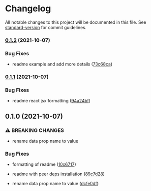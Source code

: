 # Changelog

All notable changes to this project will be documented in this file. See [standard-version](https://github.com/conventional-changelog/standard-version) for commit guidelines.

### [0.1.2](https://github.com/iamchathu/react-jsbarcode/compare/v0.1.1...v0.1.2) (2021-10-07)

### Bug Fixes

- readme example and add more details ([73c68ca](https://github.com/iamchathu/react-jsbarcode/commit/73c68ca46dac183b53b02a581550feddc3995d9e))

### [0.1.1](https://github.com/iamchathu/react-jsbarcode/compare/v0.1.0...v0.1.1) (2021-10-07)

### Bug Fixes

- readme react jsx formatting ([94a24bf](https://github.com/iamchathu/react-jsbarcode/commit/94a24bf833cd79e254806c7e46bae51ad94e8c0a))

## 0.1.0 (2021-10-07)

### ⚠ BREAKING CHANGES

- rename data prop name to value

### Bug Fixes

- formatting of readme ([10c6717](https://github.com/iamchathu/react-jsbarcode/commit/10c6717f3c88924dc723bcec181e9424928294ca))
- readme with peer deps installation ([89c7d28](https://github.com/iamchathu/react-jsbarcode/commit/89c7d28ad9a83eb818540d5db1c13884ae55fd1c))

- rename data prop name to value ([dcfe0df](https://github.com/iamchathu/react-jsbarcode/commit/dcfe0dff3e2ade242b5ce8ef2338cd8422ace03f))

